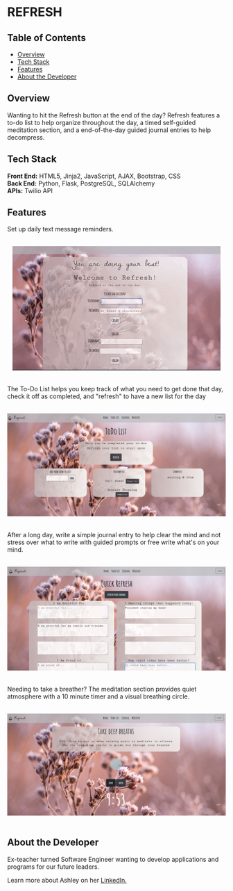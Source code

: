 # REFRESH

## Table of Contents
* [Overview](#overview)
* [Tech Stack](#tech-stack)
* [Features](#features)
* [About the Developer](#developer)

## <a name="overview"></a>Overview
Wanting to hit the Refresh button at the end of the day? Refresh features a to-do list to help organize throughout the day, a timed self-guided meditation section, and a end-of-the-day guided journal entries to help decompress.

## <a name="tech-stack"></a>Tech Stack
__Front End:__ HTML5, Jinja2, JavaScript, AJAX, Bootstrap, CSS<br>
__Back End:__ Python, Flask, PostgreSQL, SQLAlchemy<br>
__APIs:__ Twilio API
<br/>

## <a name="features"></a>Features

Set up daily text message reminders.
<br><br>

<p align="center">
<img src="/static/images/create.gif">
<br/><br/>
 </p>

The To-Do List helps you keep track of 
what you need to get done that day, check
it off as completed, and "refresh" to have
a new list for the day
<br><br>

<p align="center">
<img src="/static/images/todolist.jpg">
<br/><br/>
 </p>

After a long day, write a simple 
journal entry to help clear the mind 
and not stress over what to write 
with guided prompts or free write what's
on your mind.
<br><br>

<p align="center">
<img src="/static/images/journal.jpg">
<br/><br/>
 </p>

Needing to take a breather? The meditation
section provides quiet atmosphere with a 10 minute timer and a visual breathing circle.
<br><br>

<p align="center">
<img src="/static/images/meditation.jpg">
<br><br>
 </p>


## <a name="developer"></a>About the Developer

Ex-teacher turned Software Engineer wanting to develop applications and programs for our future leaders. 

Learn more about Ashley on her <a href="https://www.linkedin.com/in/ashley-kwan08/" target="_blank">LinkedIn.</a>